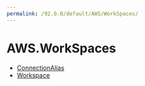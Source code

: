 ```yaml
---
permalink: /92.0.0/default/AWS/WorkSpaces/
---
```


# AWS.WorkSpaces



* [ConnectionAlias](ConnectionAlias.md)
* [Workspace](Workspace.md)